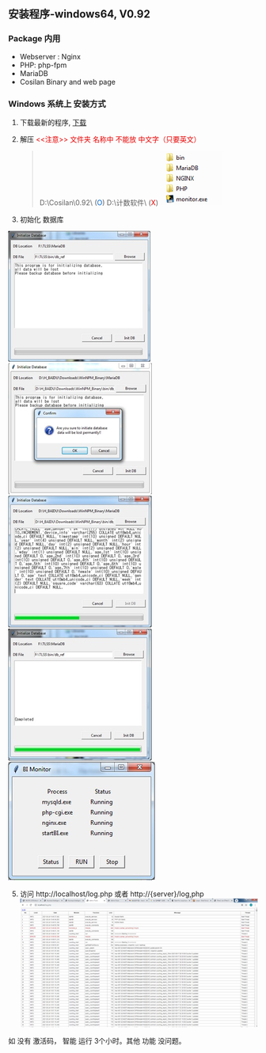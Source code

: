 ## 安装程序-windows64, V0.92

### Package 内用
- Webserver : Nginx
- PHP: php-fpm
- MariaDB
- Cosilan Binary and web page

### Windows 系统上 安装方式
1)  下载最新的程序, [下载](http://49.235.119.5/download.php?file=cosilanFullWin64.tar.gz) 

2)  解压
 <span style="color: rgb(230, 0, 0);"><<注意>> 文件夹 名称中 不能放 中文字（只要英文）</span>
	> D:\Cosilan\0.92\  (<span style="color: rgb(0, 102, 204);">O</span>)
	> D:\计数软件\    (<span style="color: rgb(230, 0, 0);">X</span>)
![](images/I16622653870.png)
3) 初始化 数据库

![](images/I16622653871.jpeg)
![](images/I16622653873.jpeg)
![](images/I16622653872.jpeg)
![](images/I16622653874.jpeg)
![](images/I16622653875.jpeg)

5) 访问 http://localhost/log.php 或者 http://{server}/log,php
![](images/I16622653876.jpeg)

如 没有 激活码， 智能 运行 3个小时。其他 功能 没问题。